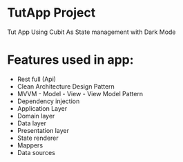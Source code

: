 # TutApp Project

Tut App  Using Cubit As State management with Dark Mode

 # Features used in app: 
- Rest full (Api)
- Clean Architecture Design Pattern
- MVVM - Model - View - View Model Pattern
- Dependency injection
- Application Layer
- Domain layer
- Data layer
- Presentation layer
- State renderer 
- Mappers
- Data sources
